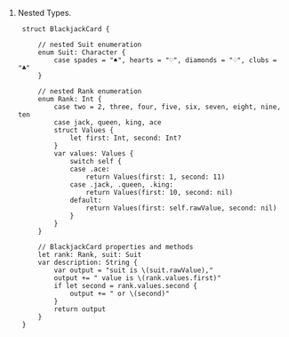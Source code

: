 1. Nested Types.

        struct BlackjackCard {
            
            // nested Suit enumeration
            enum Suit: Character {
                case spades = "♠", hearts = "♡", diamonds = "♢", clubs = "♣"
            }
            
            // nested Rank enumeration
            enum Rank: Int {
                case two = 2, three, four, five, six, seven, eight, nine, ten
                case jack, queen, king, ace
                struct Values {
                    let first: Int, second: Int?
                }
                var values: Values {
                    switch self {
                    case .ace:
                        return Values(first: 1, second: 11)
                    case .jack, .queen, .king:
                        return Values(first: 10, second: nil)
                    default:
                        return Values(first: self.rawValue, second: nil)
                    }
                }
            }
            
            // BlackjackCard properties and methods
            let rank: Rank, suit: Suit
            var description: String {
                var output = "suit is \(suit.rawValue),"
                output += " value is \(rank.values.first)"
                if let second = rank.values.second {
                    output += " or \(second)"
                }
                return output
            }
        }